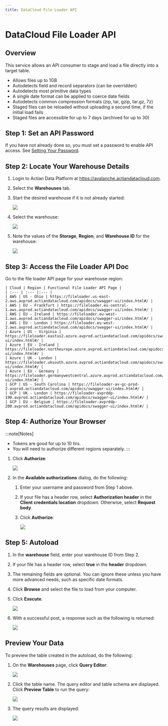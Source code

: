 ```yaml
---
title: DataCloud File Loader API
---
```

# DataCloud File Loader API

## Overview

This service allows an API consumer to stage and load a file directly into a target table.

* Allows files up to 1GB
* Autodetects field and record separators (can be overridden)
* Autodetects most primitive data types
* A single date format can be applied to coerce date fields
* Autodetects common compression formats (zip, tar, gzip, tar.gz, 7z)
* Staged files can be reloaded without uploading a second time, if the initial load fails
* Staged files are accessible for up to 7 days (archived for up to 30)

## Step 1: Set an API Password

If you have not already done so, you must set a password to enable API access. See [Setting Your Password](../../editing-your-profile#setting-your-password).

## Step 2: Locate Your Warehouse Details

1. Login to Actian Data Platform at https://avalanche.actiandatacloud.com.
2. Select the **Warehouses** tab.
3. Start the desired warehouse if it is not already started:

   ![](/img/Warehouse-Start.png)
4. Select the warehouse:

   ![](/img/Warehouse-Select.png)
5. Note the values of the  **Storage**, **Region**, and **Warehouse ID** for the warehouse:

   ![](/img/Warehouse-Details.png)

## Step 3: Access the File Loader API Doc

Go to the file loader API page for your warehouse region:

    | Cloud | Region | Functional File Loader API Page |
    | :--- | :--- |:--- |
    | AWS | US - Ohio | https://fileloader.us-east-2.aws.avprod.actiandatacloud.com/apidocs/swagger-ui/index.html#/ |
    | AWS | EU - Frankfurt | https://fileloader.eu-central-1.aws.avprod.actiandatacloud.com/apidocs/swagger-ui/index.html#/ |
    | AWS | EU - Ireland | https://fileloader.eu-west-1.aws.avprod.actiandatacloud.com/apidocs/swagger-ui/index.html#/ |
    | AWS | EU - London | https://fileloader.eu-west-2.aws.avprod.actiandatacloud.com/apidocs/swagger-ui/index.html#/ |
    | Azure | US - Virginia | https://fileloader.eastus2.azure.avprod.actiandatacloud.com/apidocs/swagger-ui/index.html#/ |
    | Azure | EU - Ireland | https://fileloader.northeurope.azure.avprod.actiandatacloud.com/apidocs/swagger-ui/index.html#/ |
    | Azure | UK - London | https://fileloader.uksouth.azure.avprod.actiandatacloud.com/apidocs/swagger-ui/index.html#/ |
    | Azure | EU - Germany | https://fileloader.germanywestcentral.azure.avprod.actiandatacloud.com/apidocs/swagger-ui/index.html#/ |
    | GCP | US - South Carolina | https://fileloader-av-gc-prod-2.avprod.actiandatacloud.com/apidocs/swagger-ui/index.html#/ |
    | GCP | UK - London | https://fileloader-avprddp-190.avprod.actiandatacloud.com/apidocs/swagger-ui/index.html#/ |
    | GCP | EU - Belgium | https://fileloader-avprddp-200.avprod.actiandatacloud.com/apidocs/swagger-ui/index.html#/ |

## Step 4: Authorize Your Browser

:::note[Notes]
* Tokens are good for up to 10 hrs.
* You will need to authorize different regions separately.
:::

1. Click **Authorize**:

   ![](/img/Authorize-Button.png)
2. In the **Available authorizations** dialog, do the following:
   1. Enter your username and password from Step 1 above.
   2. If your file has a header row, select **Authorization header** in the **Client credentials location** dropdown. Otherwise, select **Request body**.
   3. Click **Authorize**:

       ![](/img/Authorize-Dialog.png)

## Step 5: Autoload

1. In the **warehouse** field, enter your warehouse ID from Step 2.  
2. If your file has a header row, select **true** in the **header** dropdown.
3. The remaining fields are optional. You can ignore these unless you have more advanced needs, such as specific date formats.
4. Click **Browse** and select the file to load from your computer.
5. Click **Execute**.

   ![](/img/File-Loader-API-Page.png)
6. With a successful post, a response such as the following is returned:

   ![](/img/File-Loader-API-Page-Success.png)

## Preview Your Data

To preview the table created in the autoload, do the following:

1. On the **Warehouses** page, click **Query Editor**:

     ![](/img/Query-Editor1.png)
2. Click the table name. The query editor and table schema are displayed. Click **Preview Table** to run the query:

     ![](/img/Query-Editor2.png)
3. The query results are displayed:

     ![](/img/Query-Editor3.png)
